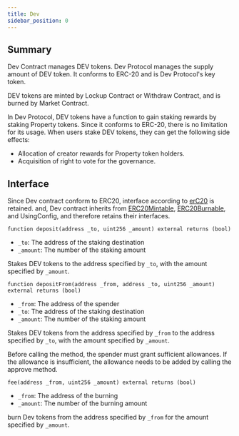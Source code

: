 ```yaml
---
title: Dev
sidebar_position: 0
---
```


## Summary

Dev Contract manages DEV tokens. Dev Protocol manages the supply amount of DEV token. It conforms to ERC-20 and is Dev Protocol's key token.

DEV tokens are minted by Lockup Contract or Withdraw Contract, and is burned by Market Contract.

In Dev Protocol, DEV tokens have a function to gain staking rewards by staking Property tokens. Since it conforms to ERC-20, there is no limitation for its usage. When users stake DEV tokens, they can get the following side effects:

- Allocation of creator rewards for Property token holders.
- Acquisition of right to vote for the governance.

## Interface

Since Dev contract conform to ERC20, interface according to [erC20](https://docs.openzeppelin.com/contracts/2.x/api/token/erc20#IERC20) is retained.
and, Dev contract inherits from [ERC20Mintable](https://docs.openzeppelin.com/contracts/2.x/api/token/erc20#ERC20Mintable), [ERC20Burnable](https://docs.openzeppelin.com/contracts/2.x/api/token/erc20#ERC20Burnable), and UsingConfig, and therefore retains their interfaces.

`function deposit(address _to, uint256 _amount) external returns (bool)`

- `_to`: The address of the staking destination
- `_amount`: The number of the staking amount

Stakes DEV tokens to the address specified by `_to`, with the amount specified by `_amount`.

`function depositFrom(address _from, address _to, uint256 _amount) external returns (bool)`

- `_from`: The address of the spender
- `_to`: The address of the staking destination
- `_amount`: The number of the staking amount

Stakes DEV tokens from the address specified by `_from` to the address specified by `_to`, with the amount specified by `_amount`.

Before calling the method, the spender must grant sufficient allowances. If the allowance is insufficient, the allowance needs to be added by calling the approve method.

`fee(address _from, uint256 _amount) external returns (bool)`

- `_from`: The address of the burning
- `_amount`: The number of the burning amount

burn Dev tokens from the address specified by `_from` for the amount specified by `_amount`.
